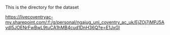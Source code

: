 This is the directory for the dataset

https://livecoventryac-my.sharepoint.com/:f:/g/personal/ngajug_uni_coventry_ac_uk/EjZOj7jMPJ5Avdl5JOENrFwBwL9tuCA1hMB4cud1DnH36Q?e=E1JxGI